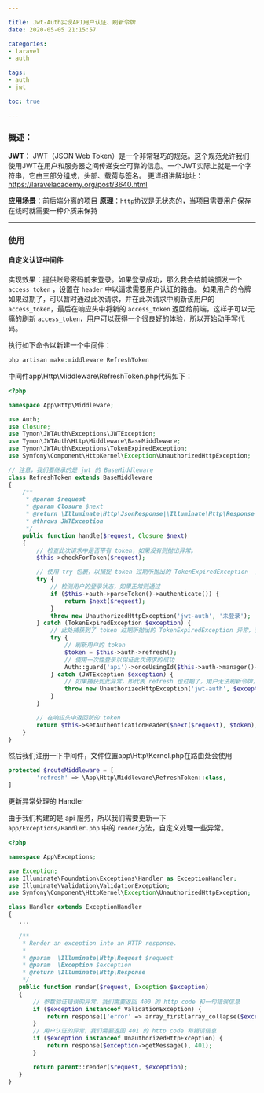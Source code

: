 ```yaml
---

title: Jwt-Auth实现API用户认证、刷新令牌
date: 2020-05-05 21:15:57

categories:
- laravel
- auth

tags:
- auth
- jwt

toc: true

---
```


### 概述：
**JWT**： JWT（JSON Web Token）是一个非常轻巧的规范。这个规范允许我们使用JWT在用户和服务器之间传递安全可靠的信息。一个JWT实际上就是一个字符串，它由三部分组成，头部、载荷与签名。
更详细讲解地址：https://laravelacademy.org/post/3640.html

**应用场景**：前后端分离的项目
**原理**：`http`协议是无状态的，当项目需要用户保存在线时就需要一种介质来保持
<!--more-->

---

### 使用

#### 自定义认证中间件
实现效果：提供账号密码前来登录。如果登录成功，那么我会给前端颁发一个 `access_token` ，设置在 `header` 中以请求需要用户认证的路由。
如果用户的令牌如果过期了，可以暂时通过此次请求，并在此次请求中刷新该用户的 `access_token`，最后在响应头中将新的 `access_token` 返回给前端，这样子可以无痛的刷新 `access_token`，用户可以获得一个很良好的体验，所以开始动手写代码。

执行如下命令以新建一个中间件：
```php
php artisan make:middleware RefreshToken
```

中间件app\Http\Middleware\RefreshToken.php代码如下：

```php
<?php

namespace App\Http\Middleware;

use Auth;
use Closure;
use Tymon\JWTAuth\Exceptions\JWTException;
use Tymon\JWTAuth\Http\Middleware\BaseMiddleware;
use Tymon\JWTAuth\Exceptions\TokenExpiredException;
use Symfony\Component\HttpKernel\Exception\UnauthorizedHttpException;

// 注意，我们要继承的是 jwt 的 BaseMiddleware
class RefreshToken extends BaseMiddleware
{
    /**
     * @param $request
     * @param Closure $next
     * @return \Illuminate\Http\JsonResponse|\Illuminate\Http\Response|mixed
     * @throws JWTException
     */
    public function handle($request, Closure $next)
    {
        // 检查此次请求中是否带有 token，如果没有则抛出异常。
        $this->checkForToken($request);

        // 使用 try 包裹，以捕捉 token 过期所抛出的 TokenExpiredException  异常
        try {
            // 检测用户的登录状态，如果正常则通过
            if ($this->auth->parseToken()->authenticate()) {
                return $next($request);
            }
            throw new UnauthorizedHttpException('jwt-auth', '未登录');
        } catch (TokenExpiredException $exception) {
            // 此处捕获到了 token 过期所抛出的 TokenExpiredException 异常，我们在这里需要做的是刷新该用户的 token 并将它添加到响应头中
            try {
                // 刷新用户的 token
                $token = $this->auth->refresh();
                // 使用一次性登录以保证此次请求的成功
                Auth::guard('api')->onceUsingId($this->auth->manager()->getPayloadFactory()->buildClaimsCollection()->toPlainArray()['sub']);
            } catch (JWTException $exception) {
                // 如果捕获到此异常，即代表 refresh 也过期了，用户无法刷新令牌，需要重新登录。
                throw new UnauthorizedHttpException('jwt-auth', $exception->getMessage());
            }
        }

        // 在响应头中返回新的 token
        return $this->setAuthenticationHeader($next($request), $token);
    }
}

```

然后我们注册一下中间件，文件位置app\Http\Kernel.php在路由处会使用
```php
protected $routeMiddleware = [
        'refresh' => \App\Http\Middleware\RefreshToken::class,
]

```

更新异常处理的 Handler

由于我们构建的是 api 服务，所以我们需要更新一下 `app/Exceptions/Handler.php` 中的 `render`方法，自定义处理一些异常。

```php
<?php

namespace App\Exceptions;

use Exception;
use Illuminate\Foundation\Exceptions\Handler as ExceptionHandler;
use Illuminate\Validation\ValidationException;
use Symfony\Component\HttpKernel\Exception\UnauthorizedHttpException;

class Handler extends ExceptionHandler
{
   ...

   /**
    * Render an exception into an HTTP response.
    *
    * @param  \Illuminate\Http\Request $request
    * @param  \Exception $exception
    * @return \Illuminate\Http\Response
    */
   public function render($request, Exception $exception)
   {
       // 参数验证错误的异常，我们需要返回 400 的 http code 和一句错误信息
       if ($exception instanceof ValidationException) {
           return response(['error' => array_first(array_collapse($exception->errors()))], 400);
       }
       // 用户认证的异常，我们需要返回 401 的 http code 和错误信息
       if ($exception instanceof UnauthorizedHttpException) {
           return response($exception->getMessage(), 401);
       }

       return parent::render($request, $exception);
   }
}

```

